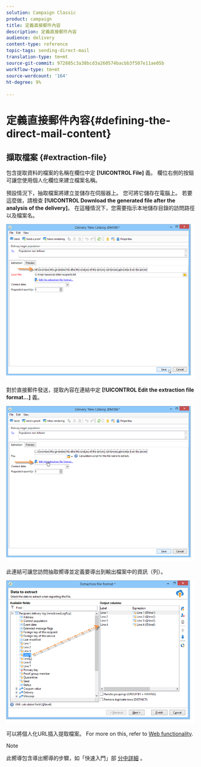 ```yaml
---
solution: Campaign Classic
product: campaign
title: 定義直接郵件內容
description: 定義直接郵件內容
audience: delivery
content-type: reference
topic-tags: sending-direct-mail
translation-type: tm+mt
source-git-commit: 972885c3a38bcd3a260574bacbb3f507e11ae05b
workflow-type: tm+mt
source-wordcount: '164'
ht-degree: 9%

---
```



# 定義直接郵件內容{#defining-the-direct-mail-content}

## 擷取檔案 {#extraction-file}

包含提取資料的檔案的名稱在欄位中定 **[!UICONTROL File]** 義。 欄位右側的按鈕可讓您使用個人化欄位來建立檔案名稱。

預設情況下，抽取檔案將建立並儲存在伺服器上。 您可將它儲存在電腦上。 若要這麼做，請檢查 **[!UICONTROL Download the generated file after the analysis of the delivery]**。 在這種情況下，您需要指示本地儲存目錄的訪問路徑以及檔案名。

![](assets/s_ncs_user_mail_delivery_local_file.png)

對於直接郵件發送，提取內容在連結中定 **[!UICONTROL Edit the extraction file format...]** 義。

![](assets/s_ncs_user_mail_delivery_format_link.png)

此連結可讓您訪問抽取嚮導並定義要導出到輸出檔案中的資訊（列）。

![](assets/s_ncs_user_mail_delivery_format_wz.png)

可以將個人化URL插入提取檔案。 For more on this, refer to [Web functionality](../../web/using/publishing-a-web-form.md).

>[!NOTE]
>
>此嚮導包含導出嚮導的步驟，如「快速入門」部 [分中詳細](../../platform/using/exporting-data.md#export-wizard) 。
